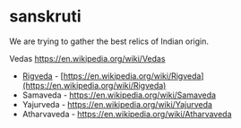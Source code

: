 # sanskruti

We are trying to gather the best relics of Indian origin.

Vedas
https://en.wikipedia.org/wiki/Vedas

* [Rigveda](vedic-period/rigveda.md) - [https://en.wikipedia.org/wiki/Rigveda](https://en.wikipedia.org/wiki/Rigveda)
* Samaveda - https://en.wikipedia.org/wiki/Samaveda
* Yajurveda - https://en.wikipedia.org/wiki/Yajurveda
* Atharvaveda - https://en.wikipedia.org/wiki/Atharvaveda
